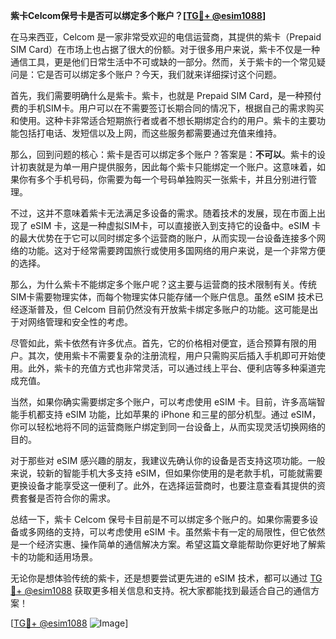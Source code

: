 **紫卡Celcom保号卡是否可以绑定多个账户？[[TG💪+ @esim1088](https://t.me/s/esim1088)]**

在马来西亚，Celcom 是一家非常受欢迎的电信运营商，其提供的紫卡（Prepaid SIM Card）在市场上也占据了很大的份额。对于很多用户来说，紫卡不仅是一种通信工具，更是他们日常生活中不可或缺的一部分。然而，关于紫卡的一个常见疑问是：它是否可以绑定多个账户？今天，我们就来详细探讨这个问题。

首先，我们需要明确什么是紫卡。紫卡，也就是 Prepaid SIM Card，是一种预付费的手机SIM卡。用户可以在不需要签订长期合同的情况下，根据自己的需求购买和使用。这种卡非常适合短期旅行者或者不想长期绑定合约的用户。紫卡的主要功能包括打电话、发短信以及上网，而这些服务都需要通过充值来维持。

那么，回到问题的核心：紫卡是否可以绑定多个账户？答案是：**不可以**。紫卡的设计初衷就是为单一用户提供服务，因此每个紫卡只能绑定一个账户。这意味着，如果你有多个手机号码，你需要为每一个号码单独购买一张紫卡，并且分别进行管理。

不过，这并不意味着紫卡无法满足多设备的需求。随着技术的发展，现在市面上出现了 eSIM 卡，这是一种虚拟SIM卡，可以直接嵌入到支持它的设备中。eSIM 卡的最大优势在于它可以同时绑定多个运营商的账户，从而实现一台设备连接多个网络的功能。这对于经常需要跨国旅行或使用多国网络的用户来说，是一个非常方便的选择。

那么，为什么紫卡不能绑定多个账户呢？这主要与运营商的技术限制有关。传统SIM卡需要物理实体，而每个物理实体只能存储一个账户信息。虽然 eSIM 技术已经逐渐普及，但 Celcom 目前仍然没有开放紫卡绑定多账户的功能。这可能是出于对网络管理和安全性的考虑。

尽管如此，紫卡依然有许多优点。首先，它的价格相对便宜，适合预算有限的用户。其次，使用紫卡不需要复杂的注册流程，用户只需购买后插入手机即可开始使用。此外，紫卡的充值方式也非常灵活，可以通过线上平台、便利店等多种渠道完成充值。

当然，如果你确实需要绑定多个账户，可以考虑使用 eSIM 卡。目前，许多高端智能手机都支持 eSIM 功能，比如苹果的 iPhone 和三星的部分机型。通过 eSIM，你可以轻松地将不同的运营商账户绑定到同一台设备上，从而实现灵活切换网络的目的。

对于那些对 eSIM 感兴趣的朋友，我建议先确认你的设备是否支持这项功能。一般来说，较新的智能手机大多支持 eSIM，但如果你使用的是老款手机，可能就需要更换设备才能享受这一便利了。此外，在选择运营商时，也要注意查看其提供的资费套餐是否符合你的需求。

总结一下，紫卡 Celcom 保号卡目前是不可以绑定多个账户的。如果你需要多设备或多网络的支持，可以考虑使用 eSIM 卡。虽然紫卡有一定的局限性，但它依然是一个经济实惠、操作简单的通信解决方案。希望这篇文章能帮助你更好地了解紫卡的功能和适用场景。

无论你是想体验传统的紫卡，还是想要尝试更先进的 eSIM 技术，都可以通过 [TG💪+ @esim1088](https://t.me/s/esim1088) 获取更多相关信息和支持。祝大家都能找到最适合自己的通信方案！

[[TG💪+ @esim1088](https://t.me/s/esim1088) ![Image](https://i.postimg.cc/4NQfJmqS/Snipaste-2025-05-13-00-14-12.png)]